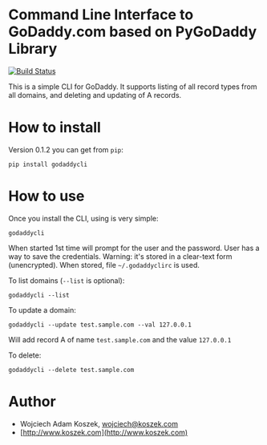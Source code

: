 # Command Line Interface to GoDaddy.com based on PyGoDaddy Library

[![Build Status](https://travis-ci.org/wkoszek/godaddycli.svg?branch=master)](https://travis-ci.org/wkoszek/godaddycli)

This is a simple CLI for GoDaddy. It supports listing of all record types
from all domains, and deleting and updating of A records.

# How to install

Version 0.1.2 you can get from `pip`:

	pip install godaddycli

# How to use

Once you install the CLI, using is very simple:

	godaddycli

When started 1st time will prompt for the user and the password.
User has a way to save the credentials. Warning: it's stored in
a clear-text form (unencrypted). When stored, file `~/.godaddyclirc`
is used.

To list domains (`--list` is optional):

	godaddycli --list

To update a domain:

	godaddycli --update test.sample.com --val 127.0.0.1

Will add record A of name `test.sample.com` and the value `127.0.0.1`

To delete:

	godaddycli --delete test.sample.com

# Author

- Wojciech Adam Koszek, [wojciech@koszek.com](mailto:wojciech@koszek.com)
- [http://www.koszek.com](http://www.koszek.com)
